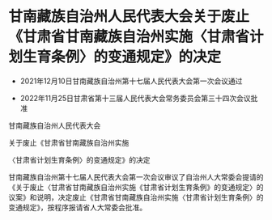 # 甘南藏族自治州人民代表大会关于废止《甘肃省甘南藏族自治州实施〈甘肃省计划生育条例〉的变通规定》的决定

- 2021年12月10日甘南藏族自治州第十七届人民代表大会第一次会议通过

- 2022年11月25日甘肃省第十三届人民代表大会常务委员会第三十四次会议批准

<!-- INFO END -->

甘南藏族自治州人民代表大会

关于废止《甘肃省甘南藏族自治州实施

〈甘肃省计划生育条例〉的变通规定》的决定

甘南藏族自治州第十七届人民代表大会第一次会议审议了自治州人大常委会提请的《关于废止〈甘肃省甘南藏族自治州实施《甘肃省计划生育条例》的变通规定〉的议案》和说明，决定废止《甘肃省甘南藏族自治州实施〈甘肃省计划生育条例〉的变通规定》，按程序报请省人大常委会批准。
